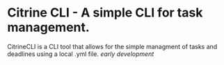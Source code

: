 # Citrine CLI - A simple CLI for task management.

CitrineCLI is a CLI tool that allows for the simple managment of tasks and deadlines using a local .yml file.
*early development*